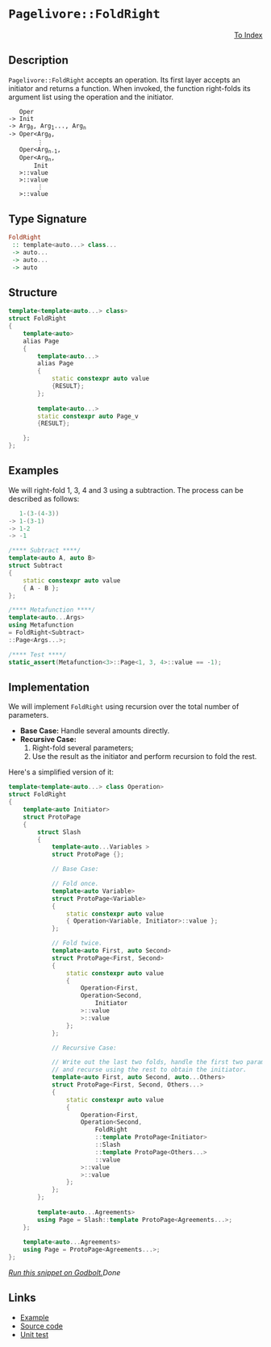 <!-- Copyright 2024 Feng Mofan
SPDX-License-Identifier: Apache-2.0 -->

# `Pagelivore::FoldRight`

<p style='text-align: right;'><a href="../../../facilities/metafunctions.md#pagelivore-fold-right">To Index</a></p>

## Description

`Pagelivore::FoldRight` accepts an operation. Its first layer accepts an initiator and returns a function.
When invoked, the function right-folds its argument list using the operation and the initiator.

<pre><code>   Oper
-> Init
-> Arg<sub>0</sub>, Arg<sub>1</sub>..., Arg<sub>n</sub>
-> Oper&lt;Arg<sub>0</sub>,
        &vellip;
   Oper&lt;Arg<sub>n-1</sub>,
   Oper&lt;Arg<sub>n</sub>,
       Init
   &gt;::value
   &gt;::value
        &vellip;
   &gt;::value</code></pre>

## Type Signature

```Haskell
FoldRight
 :: template<auto...> class...
 -> auto...
 -> auto...
 -> auto
```

## Structure

```C++
template<template<auto...> class>
struct FoldRight
{
    template<auto>
    alias Page
    {
        template<auto...>
        alias Page
        {
            static constexpr auto value
            {RESULT};
        };
    
        template<auto...>
        static constexpr auto Page_v
        {RESULT};

    };
};
```

## Examples

We will right-fold 1, 3, 4 and 3 using a subtraction.
The process can be described as follows:

```C++
   1-(3-(4-3))
-> 1-(3-1)
-> 1-2
-> -1
```

```C++
/**** Subtract ****/
template<auto A, auto B>
struct Subtract
{
    static constexpr auto value
    { A - B };
};

/**** Metafunction ****/
template<auto...Args>
using Metafunction 
= FoldRight<Subtract>
::Page<Args...>;

/**** Test ****/
static_assert(Metafunction<3>::Page<1, 3, 4>::value == -1);
```

## Implementation

We will implement `FoldRight` using recursion over the total number of parameters.

- **Base Case:** Handle several amounts directly.
- **Recursive Case:**
  1. Right-fold several parameters;
  2. Use the result as the initiator and perform recursion to fold the rest.

Here's a simplified version of it:

```C++
template<template<auto...> class Operation>
struct FoldRight
{
    template<auto Initiator>
    struct ProtoPage
    {
        struct Slash
        {
            template<auto...Variables >
            struct ProtoPage {};

            // Base Case:

            // Fold once.
            template<auto Variable>
            struct ProtoPage<Variable>
            {
                static constexpr auto value
                { Operation<Variable, Initiator>::value };
            };

            // Fold twice.
            template<auto First, auto Second>
            struct ProtoPage<First, Second>
            {
                static constexpr auto value 
                { 
                    Operation<First,
                    Operation<Second,
                        Initiator
                    >::value
                    >::value
                };
            };

            // Recursive Case:

            // Write out the last two folds, handle the first two parameters,
            // and recurse using the rest to obtain the initiator.
            template<auto First, auto Second, auto...Others>
            struct ProtoPage<First, Second, Others...>
            {
                static constexpr auto value
                {
                    Operation<First,
                    Operation<Second,
                        FoldRight
                        ::template ProtoPage<Initiator>
                        ::Slash
                        ::template ProtoPage<Others...>
                        ::value
                    >::value
                    >::value
                };
            };
        };
        
        template<auto...Agreements>
        using Page = Slash::template ProtoPage<Agreements...>;
    };
        
    template<auto...Agreements>
    using Page = ProtoPage<Agreements...>;
};
```

[*Run this snippet on Godbolt.*](https://godbolt.org/#z:OYLghAFBqd5QCxAYwPYBMCmBRdBLAF1QCcAaPECAMzwBtMA7AQwFtMQByARg9KtQYEAysib0QXACx8BBAKoBnTAAUAHpwAMvAFYTStJg1DIApACYAQuYukl9ZATwDKjdAGFUtAK4sGIAGwapK4AMngMmAByPgBGmMQgABwAnKQADqgKhE4MHt6%2BAUEZWY4CYRHRLHEJKbaY9qUMQgRMxAR5Pn6BdQ05za0E5VGx8UmpCi1tHQXdEwNDldVjAJS2qF7EyOwcAPQAVAeHR8cnhzsmGgCC%2B4cA1ACSLGn0bIJMjbdH51c3p3%2Bn30uF0uBEwTwMoJMAGY3KDwe9MNC3EwvEQAHQY6HYW7IAwKBS3ADyaXi7xyWOBE2IXgctwAYp50AAlPDABAEYEmADsViut35tzhzwRSJRRAeDGy7xIFL5AqpNIIt2UxFQRGUTGAiLl/O5vMuAsNtwVtKEeIQwKNAr1lqtRqFEMRMLFqAxaIAaq08EwYvQCbKDXbDSalSq1agNVrbjauQARaH621B/k7Ha3CxMJS3ZFKECcnXJ1P0xm3ARbNFJ5MOkXO1GoW6e4je31O7CVoMh5Wq9Wap1uRvN%2BgB5PWnntkfGlqOZA4gQTTCqNLEW4u24ANzEXm1gYno4sRJJxDJAiRA599FIEqlRGIWJAIA33kw0bjCfHVu58ahiYLQaLDNodBBQAdzwct33tMFhUhWtxTpPBiAmS9VyETA0AYdBhwnTswx7LUkXgxCCEvVD0MwqE21/O0bSokc5mnWcGHnRdl1XR8t2jWjkz1Tid13I1iVJRoCIQpCIN3QSj2EmFSIEdBSHE/j%2BXuSVHGlW8uN3O8H03bclI/Cj73YvT9M/N9NNHL8fz4v80yZNCNiyNdnxzdh8xsu0iwAdSbUFS1RQUEGfPElQIYD634QCFEvBBDHQehAufGgiJA%2Bs0laVhMFBRCFIslM0zi25iAcxDny8LIjESorMAmQV61QGIWnCKrwmvEgKzywUoMdUU63pUTiJXPrZIw5C6zdQkCCCxCsLoghqVpXCI17ESiJItC5MvSbpoUN1Zu4sdOuDKcwMY5ilyG8VjMUj9Do8pTJOPBhVrEo67Ue6S3BG%2BSbv4gDmVZdlft3e9qz8pbIz7FS2tvCjgYne8zUzC03pHUHuoRLtw0hpFtviXbMTh1HkyM3T4YM7BSafcmjW067ibM79fsZ/UgxZiCILBvsXTdS5gGKsFGAIBR9sNcrwmAZVe2jKFY1uJGFCQEAuaxvC%2Bz5gXXmFva4aZgt2a4ysud69EMQ1zBBcEEWib48XKshmW5YhlaYXNy3tcJts9aBV9veBX5/mOQEA9ubBVFYZ5ny%2Bf3A4BdyQ6ELxGqPWlo6uY3YPrS4xvFKwbc7RPk6YBxOTu46yRndDztYvr6b4niDQAWnTF8rNLturhju4AFksqYKgvAYBwck%2BM5gQz5FxrN4hgGtyjLjtyXe5aAeh4%2BTlZeLQCWTZDkZKT%2Bbi73%2Bf7xx12Z4JitdeskOABUaqVNPLnosCAH1MyUNoIGX/vB%2BHk8YRQm0mfNwXBLxQkvJIOmulHbQjlo3LgywEwcFWLQTgABWXgfgOBaFIKgTgbhrDWGNOsTYz5zBQh4KQAgmgUGrAANYgHQZINEGhEhmDMMkZIXB0FsMSFwLkXJpBoI4JIXgLAJAaCCNg3B%2BCOC8AUCAIINCcEoNIHAWAMBEAgHWAQNIqJyCUDQE8Og8RIiZU4KoRI/hG7%2BEkLcYAyAZxSDRGYXgmB8A3jwOgPQ/BBAiDEOwKQMhBCKBUOoVRpBdBgOAkeNInAeCoIwVg2heDOCElRPopUqAqC3CsTYuxDinG3BcWYW4EAPAmPoMuChiDeAqK0KsCASBjFpFMWQCgEBWntJAMAKQZg%2BB0GyooiAMRUkxHCK0AAngk3gEzmDECmYSGI2g0IqKocYrWhIGC0BmZErAMQvDAGRLQWgijuC8CwCwQwwBxD7IQmsvAzlzm4IXA5UEszyCCHqKk2geAYhHkWR4LAqT5p4AkRc0gzliAxEyJgWMYIbl/KMLQ1YVADCz3dHgTAwFBLYKoX44QohxDBMJWEtQqTon6BuSgIhlh9D/MUZAVYqA0iNHOY3CY5FYymEsNYMwsjoVNiwEyiAqw7CPOcBAVw0w/BgNCOEYYVRRhgOKNkAQsq9BqsaAsEYCQwESv/k0SY7RPCdD0Iaxo/Q2i6uVfq2wJrNUGpNbapYiC1gbC2BIJJHBMGkBkbwOReTrG2PsY45xLCykQFwIQEg0YzCUOWPU1FqwgpMCwAkMVpBGGSChGiZIUIhEaEkGYSQgQNDoP8KkERYjSASMoWifwXB/ApH4f4ZhPCC3%2BH9akuRCilHUNReorRzSdGZIMZ07p1TzFsE4K0Fga4uSNyYDiAwlUuDJDRFwVh7jPEkG8b42QASSXSDJUoClkTdADNiUweJFyfV%2BoDWkjgGS9EBRycGgp9jcQ3JKZu7dGhymVLadU%2BNUIzBJsHaoppLTUBVPiIYrpcGQOjB/UYDdXAgg0FoMMygYzInzOmZ8wjizlmrIcJ8zZQttm7NSQco5JyzmfKuUi7YuD8DFWHs81JbzkCom2FQ8IoIRG4L%2BQC6ZwK2P1KbBCqh0LYVKARdcowyLQDQb4BihQWKcV4s%2BYS49QTT2yHJRE3BV7qUot5VYelYnRUsrZTkDlXK4FWf5YK%2BIwqarwHFfUSVfhpUYSdcEDCrqVXpEyOq3IZqCiqoizqxViwwuWr6I66Lcqeh%2BetYMBLeqLWpfyOluYNqct2u9R6shZWRGPt7ZwT9obV2/o3Vu1h5SY03jA3UqDjTU2YHTaMLNNbxEgChJu4tXJ0HJEEVCEtZbJBgKfX22wA6GlqI0do3RWTENTrMRYjg87CksAUGuGca4muOgmLu2NwrD3%2BOJYZkJ8hz2mZ0MN0gN672JP0MkntkS5GvqyaWXJqgDtHZO2dhEtUKnIfaWBqEkGVswZQND6pW3kejGO2kNIr9TvJFfudggr9genqGfjPD4zJmLOIxTpZKy1mUbg1snZez2OYEOccsQTHIUsZU1J0gHHHnccibx/jnyhM/MiWJwFUzJOgpk58%2BTcKlNIolkO9FmotPYtxSSfFvB9N3YkEZ0JT3KWvbXcYOlNhbPebwQ5ucnAdhctpXyywArA1Cu8V55lGWjUuEC2lvQCqKi5diyUHIQXtU5FC/a5LAgstBZj8a%2BYJW3UOoGPHl1yeVXitIV691VWUm/dq0T24h3jvrnB6CSHbW421Phym0gaaM2UB9bWiRnC0RQihOg3hc2pGd65C2n7sjOD9uUfXnN6D80CK5FIxIkhuFcHYWYbtIioQF%2BH/IrrdCvscDcUPwNI%2Bt/LFWNCrIzhJBAA%3D)$Done$

## Links

- [Example](../../../code/facilities/metafunctions/pagelivore/fold_right/implementation.hpp)
- [Source code](../../../../conceptrodon/pagelivore/fold_right.hpp)
- [Unit test](../../../../tests/unit/metafunctions/pagelivore/fold_right.test.hpp)
